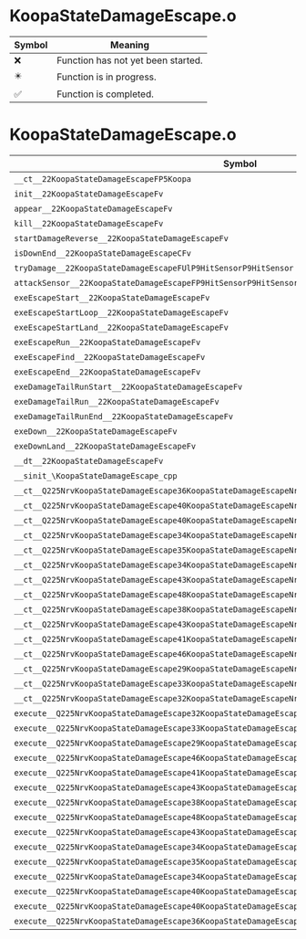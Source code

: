 # KoopaStateDamageEscape.o
| Symbol | Meaning 
| ------------- | ------------- 
| :x: | Function has not yet been started. 
| :eight_pointed_black_star: | Function is in progress. 
| :white_check_mark: | Function is completed. 


# KoopaStateDamageEscape.o
| Symbol | Decompiled? |
| ------------- | ------------- |
| `__ct__22KoopaStateDamageEscapeFP5Koopa` | :x: |
| `init__22KoopaStateDamageEscapeFv` | :x: |
| `appear__22KoopaStateDamageEscapeFv` | :x: |
| `kill__22KoopaStateDamageEscapeFv` | :x: |
| `startDamageReverse__22KoopaStateDamageEscapeFv` | :x: |
| `isDownEnd__22KoopaStateDamageEscapeCFv` | :x: |
| `tryDamage__22KoopaStateDamageEscapeFUlP9HitSensorP9HitSensor` | :x: |
| `attackSensor__22KoopaStateDamageEscapeFP9HitSensorP9HitSensor` | :x: |
| `exeEscapeStart__22KoopaStateDamageEscapeFv` | :x: |
| `exeEscapeStartLoop__22KoopaStateDamageEscapeFv` | :x: |
| `exeEscapeStartLand__22KoopaStateDamageEscapeFv` | :x: |
| `exeEscapeRun__22KoopaStateDamageEscapeFv` | :x: |
| `exeEscapeFind__22KoopaStateDamageEscapeFv` | :x: |
| `exeEscapeEnd__22KoopaStateDamageEscapeFv` | :x: |
| `exeDamageTailRunStart__22KoopaStateDamageEscapeFv` | :x: |
| `exeDamageTailRun__22KoopaStateDamageEscapeFv` | :x: |
| `exeDamageTailRunEnd__22KoopaStateDamageEscapeFv` | :x: |
| `exeDown__22KoopaStateDamageEscapeFv` | :x: |
| `exeDownLand__22KoopaStateDamageEscapeFv` | :x: |
| `__dt__22KoopaStateDamageEscapeFv` | :x: |
| `__sinit_\KoopaStateDamageEscape_cpp` | :x: |
| `__ct__Q225NrvKoopaStateDamageEscape36KoopaStateDamageEscapeNrvEscapeStartFv` | :x: |
| `__ct__Q225NrvKoopaStateDamageEscape40KoopaStateDamageEscapeNrvEscapeStartLoopFv` | :x: |
| `__ct__Q225NrvKoopaStateDamageEscape40KoopaStateDamageEscapeNrvEscapeStartLandFv` | :x: |
| `__ct__Q225NrvKoopaStateDamageEscape34KoopaStateDamageEscapeNrvEscapeRunFv` | :x: |
| `__ct__Q225NrvKoopaStateDamageEscape35KoopaStateDamageEscapeNrvEscapeFindFv` | :x: |
| `__ct__Q225NrvKoopaStateDamageEscape34KoopaStateDamageEscapeNrvEscapeEndFv` | :x: |
| `__ct__Q225NrvKoopaStateDamageEscape43KoopaStateDamageEscapeNrvDamageTailRunStartFv` | :x: |
| `__ct__Q225NrvKoopaStateDamageEscape48KoopaStateDamageEscapeNrvDamageTailRunStartFinalFv` | :x: |
| `__ct__Q225NrvKoopaStateDamageEscape38KoopaStateDamageEscapeNrvDamageTailRunFv` | :x: |
| `__ct__Q225NrvKoopaStateDamageEscape43KoopaStateDamageEscapeNrvDamageTailRunFinalFv` | :x: |
| `__ct__Q225NrvKoopaStateDamageEscape41KoopaStateDamageEscapeNrvDamageTailRunEndFv` | :x: |
| `__ct__Q225NrvKoopaStateDamageEscape46KoopaStateDamageEscapeNrvDamageTailRunEndFinalFv` | :x: |
| `__ct__Q225NrvKoopaStateDamageEscape29KoopaStateDamageEscapeNrvDownFv` | :x: |
| `__ct__Q225NrvKoopaStateDamageEscape33KoopaStateDamageEscapeNrvDownLandFv` | :x: |
| `__ct__Q225NrvKoopaStateDamageEscape32KoopaStateDamageEscapeNrvDownEndFv` | :x: |
| `execute__Q225NrvKoopaStateDamageEscape32KoopaStateDamageEscapeNrvDownEndCFP5Spine` | :x: |
| `execute__Q225NrvKoopaStateDamageEscape33KoopaStateDamageEscapeNrvDownLandCFP5Spine` | :x: |
| `execute__Q225NrvKoopaStateDamageEscape29KoopaStateDamageEscapeNrvDownCFP5Spine` | :x: |
| `execute__Q225NrvKoopaStateDamageEscape46KoopaStateDamageEscapeNrvDamageTailRunEndFinalCFP5Spine` | :x: |
| `execute__Q225NrvKoopaStateDamageEscape41KoopaStateDamageEscapeNrvDamageTailRunEndCFP5Spine` | :x: |
| `execute__Q225NrvKoopaStateDamageEscape43KoopaStateDamageEscapeNrvDamageTailRunFinalCFP5Spine` | :x: |
| `execute__Q225NrvKoopaStateDamageEscape38KoopaStateDamageEscapeNrvDamageTailRunCFP5Spine` | :x: |
| `execute__Q225NrvKoopaStateDamageEscape48KoopaStateDamageEscapeNrvDamageTailRunStartFinalCFP5Spine` | :x: |
| `execute__Q225NrvKoopaStateDamageEscape43KoopaStateDamageEscapeNrvDamageTailRunStartCFP5Spine` | :x: |
| `execute__Q225NrvKoopaStateDamageEscape34KoopaStateDamageEscapeNrvEscapeEndCFP5Spine` | :x: |
| `execute__Q225NrvKoopaStateDamageEscape35KoopaStateDamageEscapeNrvEscapeFindCFP5Spine` | :x: |
| `execute__Q225NrvKoopaStateDamageEscape34KoopaStateDamageEscapeNrvEscapeRunCFP5Spine` | :x: |
| `execute__Q225NrvKoopaStateDamageEscape40KoopaStateDamageEscapeNrvEscapeStartLandCFP5Spine` | :x: |
| `execute__Q225NrvKoopaStateDamageEscape40KoopaStateDamageEscapeNrvEscapeStartLoopCFP5Spine` | :x: |
| `execute__Q225NrvKoopaStateDamageEscape36KoopaStateDamageEscapeNrvEscapeStartCFP5Spine` | :x: |
